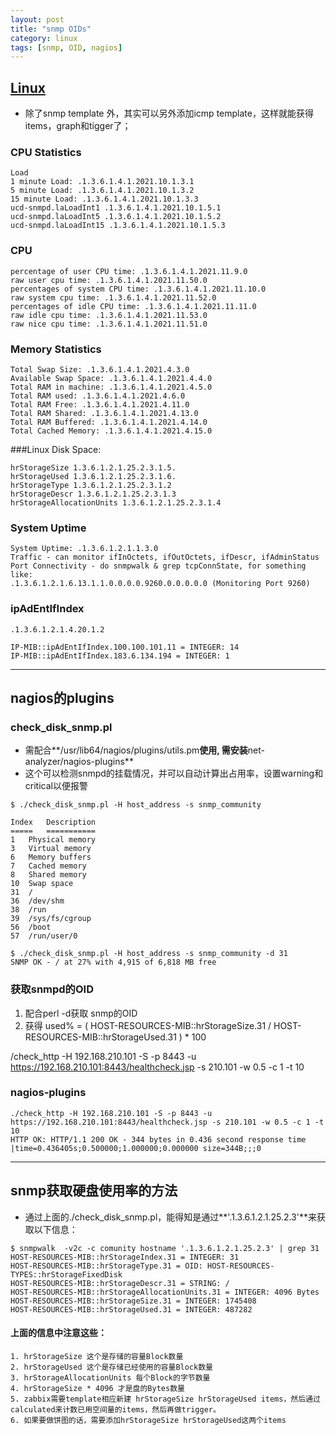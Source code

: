 ```yaml
---
layout: post
title: "snmp OIDs"
category: linux
tags: [snmp, OID, nagios]
---
```


## [Linux](https://www.zabbix.com/forum/showthread.php?t=19754)

+ 除了snmp template 外，其实可以另外添加icmp template，这样就能获得items，graph和tigger了；

### CPU Statistics

```
Load
1 minute Load: .1.3.6.1.4.1.2021.10.1.3.1
5 minute Load: .1.3.6.1.4.1.2021.10.1.3.2
15 minute Load: .1.3.6.1.4.1.2021.10.1.3.3
ucd-snmpd.laLoadInt1 .1.3.6.1.4.1.2021.10.1.5.1
ucd-snmpd.laLoadInt5 .1.3.6.1.4.1.2021.10.1.5.2
ucd-snmpd.laLoadInt15 .1.3.6.1.4.1.2021.10.1.5.3
```

### CPU

```
percentage of user CPU time: .1.3.6.1.4.1.2021.11.9.0
raw user cpu time: .1.3.6.1.4.1.2021.11.50.0
percentages of system CPU time: .1.3.6.1.4.1.2021.11.10.0
raw system cpu time: .1.3.6.1.4.1.2021.11.52.0
percentages of idle CPU time: .1.3.6.1.4.1.2021.11.11.0
raw idle cpu time: .1.3.6.1.4.1.2021.11.53.0
raw nice cpu time: .1.3.6.1.4.1.2021.11.51.0
```

### Memory Statistics

```
Total Swap Size: .1.3.6.1.4.1.2021.4.3.0
Available Swap Space: .1.3.6.1.4.1.2021.4.4.0
Total RAM in machine: .1.3.6.1.4.1.2021.4.5.0
Total RAM used: .1.3.6.1.4.1.2021.4.6.0
Total RAM Free: .1.3.6.1.4.1.2021.4.11.0
Total RAM Shared: .1.3.6.1.4.1.2021.4.13.0
Total RAM Buffered: .1.3.6.1.4.1.2021.4.14.0
Total Cached Memory: .1.3.6.1.4.1.2021.4.15.0
```

###Linux Disk Space: 

```
hrStorageSize 1.3.6.1.2.1.25.2.3.1.5.
hrStorageUsed 1.3.6.1.2.1.25.2.3.1.6.
hrStorageType 1.3.6.1.2.1.25.2.3.1.2
hrStorageDescr 1.3.6.1.2.1.25.2.3.1.3
hrStorageAllocationUnits 1.3.6.1.2.1.25.2.3.1.4
```

### System Uptime

```
System Uptime: .1.3.6.1.2.1.1.3.0
Traffic - can monitor ifInOctets, ifOutOctets, ifDescr, ifAdminStatus
Port Connectivity - do snmpwalk & grep tcpConnState, for something like:
.1.3.6.1.2.1.6.13.1.1.0.0.0.0.9260.0.0.0.0.0 (Monitoring Port 9260)
```

### ipAdEntIfIndex

```
.1.3.6.1.2.1.4.20.1.2

IP-MIB::ipAdEntIfIndex.100.100.101.11 = INTEGER: 14
IP-MIB::ipAdEntIfIndex.183.6.134.194 = INTEGER: 1

```

---

## nagios的plugins

### check_disk_snmp.pl

+ 需配合**/usr/lib64/nagios/plugins/utils.pm**使用, 需安装**net-analyzer/nagios-plugins**
+ 这个可以检测snmpd的挂载情况，并可以自动计算出占用率，设置warning和critical以便报警

```
$ ./check_disk_snmp.pl -H host_address -s snmp_community 

Index   Description
=====   ===========
1   Physical memory
3   Virtual memory
6   Memory buffers
7   Cached memory
8   Shared memory
10  Swap space
31  /
36  /dev/shm
38  /run
39  /sys/fs/cgroup
56  /boot
57  /run/user/0

$ ./check_disk_snmp.pl -H host_address -s snmp_community -d 31
SNMP OK - / at 27% with 4,915 of 6,818 MB free
```

### 获取snmpd的OID

1. 配合perl -d获取 snmp的OID
2. 获得 used% = ( HOST-RESOURCES-MIB::hrStorageSize.31 / HOST-RESOURCES-MIB::hrStorageUsed.31 ) * 100


/check_http -H 192.168.210.101 -S -p 8443 -u https://192.168.210.101:8443/healthcheck.jsp -s 210.101 -w 0.5 -c 1 -t 10

### nagios-plugins

```
./check_http -H 192.168.210.101 -S -p 8443 -u https://192.168.210.101:8443/healthcheck.jsp -s 210.101 -w 0.5 -c 1 -t 10
HTTP OK: HTTP/1.1 200 OK - 344 bytes in 0.436 second response time |time=0.436405s;0.500000;1.000000;0.000000 size=344B;;;0
```


---

## snmp获取硬盘使用率的方法

+ 通过上面的./check_disk_snmp.pl，能得知是通过**'.1.3.6.1.2.1.25.2.3'**来获取以下信息：

```
$ snmpwalk  -v2c -c comunity hostname '.1.3.6.1.2.1.25.2.3' | grep 31
HOST-RESOURCES-MIB::hrStorageIndex.31 = INTEGER: 31
HOST-RESOURCES-MIB::hrStorageType.31 = OID: HOST-RESOURCES-TYPES::hrStorageFixedDisk
HOST-RESOURCES-MIB::hrStorageDescr.31 = STRING: /
HOST-RESOURCES-MIB::hrStorageAllocationUnits.31 = INTEGER: 4096 Bytes
HOST-RESOURCES-MIB::hrStorageSize.31 = INTEGER: 1745408
HOST-RESOURCES-MIB::hrStorageUsed.31 = INTEGER: 487282
```

#### 上面的信息中注意这些：
    1. hrStorageSize 这个是存储的容量Block数量
    2. hrStorageUsed 这个是存储已经使用的容量Block数量
    3. hrStorageAllocationUnits 每个Block的字节数量
    4. hrStorageSize * 4096 才是盘的Bytes数量
    5. zabbix需要template相应新建 hrStorageSize hrStorageUsed items，然后通过calculated来计数已用空间量的items，然后再做trigger。
    6. 如果要做饼图的话，需要添加hrStorageSize hrStorageUsed这两个items
